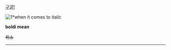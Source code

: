 [구글!](https://www.google.com/search?q=df&oq=df&aqs=chrome..69i57j0i131i433j0j0i433l4j0.933j0j15&sourceid=chrome&ie=UTF-8)

[^1]: 아침에 7시반에 일어나니까 그래도 살것 같다

![1](C:%5CUsers%5C%EC%B5%9C%EC%A7%80%EC%88%98%5CDesktop%5CKakaoTalk_20201229_192644208.jpg)*when it comes to italic

**boldi mean**

~~취소~~

---



